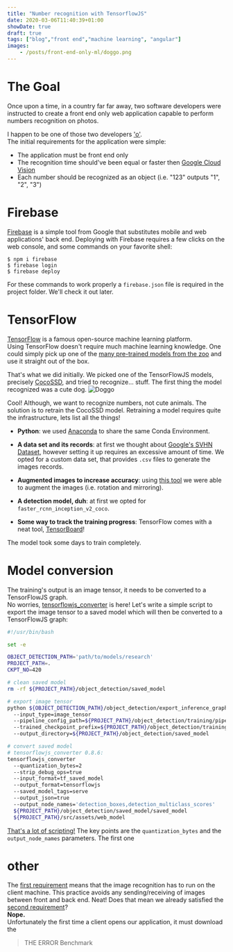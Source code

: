 ```yaml
---
title: "Number recognition with TensorflowJS"
date: 2020-03-06T11:40:39+01:00
showDate: true
draft: true
tags: ["blog","front end","machine learning", "angular"]
images:
    - /posts/front-end-only-ml/doggo.png
---
```


# The Goal
Once upon a time, in a country far far away, two software developers were instructed to create a front end only web application
capable to perform numbers recognition on photos.

I happen to be one of those two developers ['o'](https://en.meming.world/images/en/6/6e/Surprised_Pikachu.jpg).  
The initial requirements for the application were simple:
- The application must be front end only
- The recognition time should've been equal or faster then [Google Cloud Vision](https://cloud.google.com/vision/)
- Each number should be recognized as an object (i.e. "123" outputs "1", "2", "3")

# Firebase
[Firebase](https://firebase.google.com/) is a simple tool from Google that substitutes mobile and web applications' back end.
Deploying with Firebase requires a few clicks on the web console, and some commands on your favorite shell:
```shell
$ npm i firebase
$ firebase login
$ firebase deploy
```
For these commands to work properly a `firebase.json` file is required in the project folder. We'll check it out later.

# TensorFlow
[TensorFlow](https://www.tensorflow.org/) is a famous open-source machine learning platform.  
Using TensorFlow doesn't require much machine learning knowledge. One could simply pick up one of the [many pre-trained
models from the zoo](https://github.com/tensorflow/models/blob/master/research/object_detection/g3doc/detection_model_zoo.md) and use it straight out of the box.

That's what we did initially. We picked one of the TensorFlowJS models, precisely [CocoSSD](https://github.com/tensorflow/tfjs-models/tree/master/coco-ssd), and tried to recognize... stuff. The first thing the model recognized was a cute dog.
![Doggo](/posts/front-end-only-ml/doggo.png)

Cool! Although, we want to recognize numbers, not cute animals. The solution is to retrain the CocoSSD model.
Retraining a model requires quite the infrastructure, lets list all the things!

- **Python**: we used [Anaconda](https://www.anaconda.com/) to share the same Conda Environment.

- **A data set and its records**: at first we thought about [Google's SVHN Dataset](http://ufldl.stanford.edu/housenumbers/), however setting it up requires an excessive amount of time. We opted for a custom data set, that provides `.csv` files to generate the images records.

- **Augmented images to increase accuracy**: using [this tool](https://github.com/Paperspace/DataAugmentationForObjectDetection) we were able to augment the images (i.e. rotation and mirroring).
- **A detection model, duh**: at first we opted for `faster_rcnn_inception_v2_coco`.

- **Some way to track the training progress**: TensorFlow comes with a neat tool, [TensorBoard](https://www.tensorflow.org/tensorboard)!

The model took some days to train completely.

# Model conversion
The training's output is an image tensor, it needs to be converted to a TensorFlowJS graph.  
No worries, [tensorflowjs_converter](https://github.com/tensorflow/tfjs-converter) is here! Let's write a simple script to export the image tensor to a saved model which will then be converted to a TensorFlowJS graph:

```bash
#!/usr/bin/bash

set -e

OBJECT_DETECTION_PATH='path/to/models/research'
PROJECT_PATH=.
CKPT_NO=420

# clean saved model
rm -rf ${PROJECT_PATH}/object_detection/saved_model

# export image tensor
python ${OBJECT_DETECTION_PATH}/object_detection/export_inference_graph.py
  --input_type=image_tensor
  --pipeline_config_path=${PROJECT_PATH}/object_detection/training/pipeline.config
  --trained_checkpoint_prefix=${PROJECT_PATH}/object_detection/training/model.ckpt-${CKPT_NO}
  --output_directory=${PROJECT_PATH}/object_detection/saved_model

# convert saved model
# tensorflowjs_converter 0.8.6:
tensorflowjs_converter
  --quantization_bytes=2
  --strip_debug_ops=true
  --input_format=tf_saved_model
  --output_format=tensorflowjs
  --saved_model_tags=serve
  --output_json=true
  --output_node_names='detection_boxes,detection_multiclass_scores'
  ${PROJECT_PATH}/object_detection/saved_model/saved_model
  ${PROJECT_PATH}/src/assets/web_model

```

[That's a lot of scripting!](https://i.imgur.com/p3Vd29z.jpg) The key points are the `quantization_bytes` and the `output_node_names` parameters.
The first one 



# other
The [first requirement](#, "The application must be front end only") means that the image recognition has to run on the client machine.
This practice avoids any sending/receiving of images between front and back end.
Neat! Does that mean we already satisfied the 
[second requirement](#, "The recognition time should've been equal or faster then Google Cloud Vision")?  
**Nope.**  
Unfortunately the first time a client opens our application, it must download the 


> THE ERROR
> Benchmark


